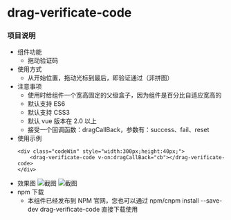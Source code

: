 # drag-verificate-code

### 项目说明
- 组件功能
    - 拖动验证码
- 使用方式
	- 从开始位置，拖动光标到最后，即验证通过（非拼图）
- 注意事项
    - 使用时给组件一个宽高固定的父级盒子，因为组件是百分比自适应宽高的
    - 默认支持 ES6 
    - 默认支持 CSS3 
    - 默认 vue 版本在 2.0 以上
    - 接受一个回调函数：dragCallBack，参数有：success、fail、reset
- 使用示例
    ```
    <div class="codeWin" style="width:300px;height:40px;">
        <drag-verificate-code v-on:dragCallBack="cb"></drag-verificate-code>
    </div>

    ```
- 效果图
![截图](https://github.com/ZhaoruiGuang/projects/blob/all_images/drag_verificate_code/img1.png)
![截图](https://github.com/ZhaoruiGuang/projects/blob/all_images/drag_verificate_code/img2.png)
- npm 下载
    - 本组件已经发布到 NPM 官网，您也可以通过 npm/cnpm install --save-dev drag-verificate-code 直接下载使用
